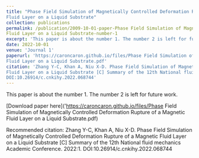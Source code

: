```yaml
---
title: "Phase Field Simulation of Magnetically Controlled Deformation Rupture of a Magnetic
Fluid Layer on a Liquid Substrate"
collection: publications
permalink: /publication/2009-10-01-paper-Phase Field Simulation of Magnetically Controlled Deformation Rupture of a Magnetic
Fluid Layer on a Liquid Substrate-number-1
excerpt: 'This paper is about the number 1. The number 2 is left for future work.'
date: 2022-10-01
venue: 'Journal 1'
paperurl: 'https://caroncaron.github.io/files/Phase Field Simulation of Magnetically Controlled Deformation Rupture of a Magnetic
Fluid Layer on a Liquid Substrate.pdf'
citation: 'Zhang Y-C, Khan A, Niu X-D. Phase Field Simulation of Magnetically Controlled Deformation Rupture of a Magnetic
Fluid Layer on a Liquid Substrate [C] Summary of the 12th National fluid mechanics Academic Conference. 2022:1.
DOI:10.26914/c.cnkihy.2022.068744'
---
```

This paper is about the number 1. The number 2 is left for future work.

[Download paper here]('https://caroncaron.github.io/files/Phase Field Simulation of Magnetically Controlled Deformation Rupture of a Magnetic
Fluid Layer on a Liquid Substrate.pdf)

Recommended citation: Zhang Y-C, Khan A, Niu X-D. Phase Field Simulation of Magnetically Controlled Deformation Rupture of a Magnetic
Fluid Layer on a Liquid Substrate [C] Summary of the 12th National fluid mechanics Academic Conference. 2022:1.
DOI:10.26914/c.cnkihy.2022.068744
